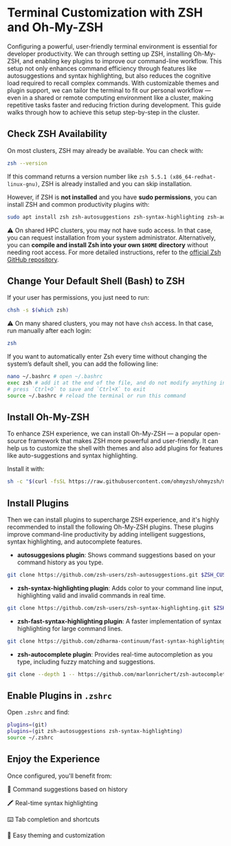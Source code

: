 # Terminal Customization with ZSH and Oh-My-ZSH

Configuring a powerful, user-friendly terminal environment is essential for developer productivity. We can through setting up ZSH, installing Oh-My-ZSH, and enabling key plugins to improve our command-line workflow. This setup not only enhances command efficiency through features like autosuggestions and syntax highlighting, but also reduces the cognitive load required to recall complex commands. With customizable themes and plugin support, we can tailor the terminal to fit our personal workflow — even in a shared or remote computing environment like a cluster, making repetitive tasks faster and reducing friction during development. This guide walks through how to achieve this setup step-by-step in the cluster.

## Check ZSH Availability

On most clusters, ZSH may already be available. You can check with:

```bash
zsh --version
```

If this command returns a version number like `zsh 5.5.1 (x86_64-redhat-linux-gnu)`, ZSH is already installed and you can skip installation.

However, if ZSH is **not installed** and you have **sudo permissions**, you can install ZSH and common productivity plugins with:

```bash
sudo apt install zsh zsh-autosuggestions zsh-syntax-highlighting zsh-autocomplete
```

⚠️ On shared HPC clusters, you may not have sudo access. In that case, you can request installation from your system administrator. Alternatively, you can **compile and install Zsh into your own `$HOME` directory** without needing root access. For more detailed instructions, refer to the [official Zsh GitHub repository](https://github.com/zsh-users/zsh#installing-zsh).

## Change Your Default Shell (Bash) to ZSH

If your user has permissions, you just need to run:

```bash
chsh -s $(which zsh)
```

⚠️ On many shared clusters, you may not have `chsh` access. In that case, run manually after each login:

```bash
zsh
```

If you want to automatically enter Zsh every time without changing the system’s default shell, you can add the following line:

```bash
nano ~/.bashrc # open ~/.bashrc
exec zsh # add it at the end of the file, and do not modify anything inside the >>> conda initialize >>> block
# press `Ctrl+O` to save and `Ctrl+X` to exit
source ~/.bashrc # reload the terminal or run this command
```

## Install Oh-My-ZSH

To enhance ZSH experience, we can install Oh-My-ZSH — a popular open-source framework that makes ZSH more powerful and user-friendly. It can help us to customize the shell with themes and also add plugins for features like auto-suggestions and syntax highlighting.

Install it with:

```bash
sh -c "$(curl -fsSL https://raw.githubusercontent.com/ohmyzsh/ohmyzsh/master/tools/install.sh)"
```

## Install Plugins

Then we can install plugins to supercharge ZSH experience, and it's highly recommended to install the following Oh-My-ZSH plugins. These plugins improve command-line productivity by adding intelligent suggestions, syntax highlighting, and autocomplete features.

- **autosuggesions plugin**: Shows command suggestions based on your command history as you type.

```bash
git clone https://github.com/zsh-users/zsh-autosuggestions.git $ZSH_CUSTOM/plugins/zsh-autosuggestions
```

- **zsh-syntax-highlighting plugin**: Adds color to your command line input, highlighting valid and invalid commands in real time.

```bash
git clone https://github.com/zsh-users/zsh-syntax-highlighting.git $ZSH_CUSTOM/plugins/zsh-syntax-highlighting
```

- **zsh-fast-syntax-highlighting plugin**: A faster implementation of syntax highlighting for large command lines.

```bash
git clone https://github.com/zdharma-continuum/fast-syntax-highlighting.git ${ZSH_CUSTOM:-$HOME/.oh-my-zsh/custom}/plugins/fast-syntax-highlighting
```

- **zsh-autocomplete plugin**: Provides real-time autocompletion as you type, including fuzzy matching and suggestions.

```bash
git clone --depth 1 -- https://github.com/marlonrichert/zsh-autocomplete.git $ZSH_CUSTOM/plugins/zsh-autocomplete
```

## Enable Plugins in `.zshrc`

Open `.zshrc` and find:

```bash
plugins=(git)
plugins=(git zsh-autosuggestions zsh-syntax-highlighting)
source ~/.zshrc
```

## Enjoy the Experience

Once configured, you'll benefit from:

🚀 Command suggestions based on history

🖍️ Real-time syntax highlighting

⌨️ Tab completion and shortcuts

🧩 Easy theming and customization



